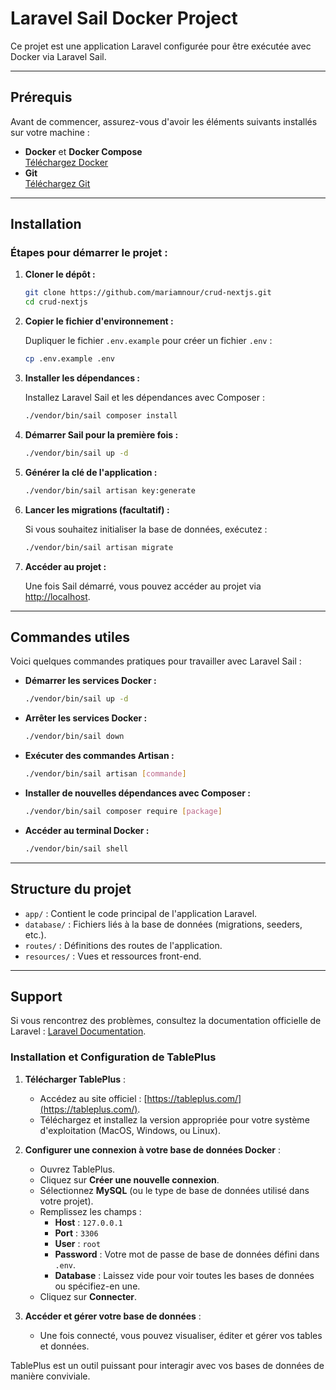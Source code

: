 
# Laravel Sail Docker Project

Ce projet est une application Laravel configurée pour être exécutée avec Docker via Laravel Sail.

---

## Prérequis

Avant de commencer, assurez-vous d'avoir les éléments suivants installés sur votre machine :

- **Docker** et **Docker Compose**  
  [Téléchargez Docker](https://www.docker.com/products/docker-desktop/)
- **Git**  
  [Téléchargez Git](https://git-scm.com/)

---

## Installation

### Étapes pour démarrer le projet :

1. **Cloner le dépôt :**

   ```bash
   git clone https://github.com/mariamnour/crud-nextjs.git
   cd crud-nextjs
   ```

2. **Copier le fichier d'environnement :**

   Dupliquer le fichier `.env.example` pour créer un fichier `.env` :

   ```bash
   cp .env.example .env
   ```

3. **Installer les dépendances :**

   Installez Laravel Sail et les dépendances avec Composer :

   ```bash
   ./vendor/bin/sail composer install
   ```

4. **Démarrer Sail pour la première fois :**

   ```bash
   ./vendor/bin/sail up -d
   ```

5. **Générer la clé de l'application :**

   ```bash
   ./vendor/bin/sail artisan key:generate
   ```

6. **Lancer les migrations (facultatif) :**

   Si vous souhaitez initialiser la base de données, exécutez :

   ```bash
   ./vendor/bin/sail artisan migrate
   ```

7. **Accéder au projet :**

   Une fois Sail démarré, vous pouvez accéder au projet via [http://localhost](http://localhost).

---

## Commandes utiles

Voici quelques commandes pratiques pour travailler avec Laravel Sail :

- **Démarrer les services Docker :**

  ```bash
  ./vendor/bin/sail up -d
  ```

- **Arrêter les services Docker :**

  ```bash
  ./vendor/bin/sail down
  ```

- **Exécuter des commandes Artisan :**

  ```bash
  ./vendor/bin/sail artisan [commande]
  ```

- **Installer de nouvelles dépendances avec Composer :**

  ```bash
  ./vendor/bin/sail composer require [package]
  ```

- **Accéder au terminal Docker :**

  ```bash
  ./vendor/bin/sail shell
  ```

---

## Structure du projet

- `app/` : Contient le code principal de l'application Laravel.
- `database/` : Fichiers liés à la base de données (migrations, seeders, etc.).
- `routes/` : Définitions des routes de l'application.
- `resources/` : Vues et ressources front-end.

---

## Support

Si vous rencontrez des problèmes, consultez la documentation officielle de Laravel : [Laravel Documentation](https://laravel.com/docs).

### Installation et Configuration de TablePlus

1. **Télécharger TablePlus** :
   - Accédez au site officiel : [https://tableplus.com/](https://tableplus.com/).
   - Téléchargez et installez la version appropriée pour votre système d'exploitation (MacOS, Windows, ou Linux).

2. **Configurer une connexion à votre base de données Docker** :
   - Ouvrez TablePlus.
   - Cliquez sur **Créer une nouvelle connexion**.
   - Sélectionnez **MySQL** (ou le type de base de données utilisé dans votre projet).
   - Remplissez les champs :
     - **Host** : `127.0.0.1`
     - **Port** : `3306`
     - **User** : `root`
     - **Password** : Votre mot de passe de base de données défini dans `.env`.
     - **Database** : Laissez vide pour voir toutes les bases de données ou spécifiez-en une.
   - Cliquez sur **Connecter**.

3. **Accéder et gérer votre base de données** :
   - Une fois connecté, vous pouvez visualiser, éditer et gérer vos tables et données.

TablePlus est un outil puissant pour interagir avec vos bases de données de manière conviviale.
